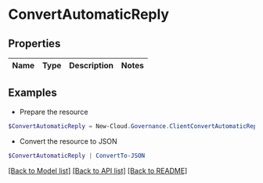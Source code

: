 # ConvertAutomaticReply
## Properties

Name | Type | Description | Notes
------------ | ------------- | ------------- | -------------

## Examples

- Prepare the resource
```powershell
$ConvertAutomaticReply = New-Cloud.Governance.ClientConvertAutomaticReply 
```

- Convert the resource to JSON
```powershell
$ConvertAutomaticReply | ConvertTo-JSON
```

[[Back to Model list]](../README.md#documentation-for-models) [[Back to API list]](../README.md#documentation-for-api-endpoints) [[Back to README]](../README.md)

